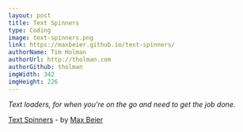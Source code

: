 ```yaml
---
layout: post
title: Text Spinners
type: Coding
image: text-spinners.png
link: https://maxbeier.github.io/text-spinners/
authorName: Tim Holman
authorUrl: http://tholman.com
authorGithub: tholman
imgWidth: 342
imgHeight: 226
---
```


_Text loaders, for when you're on the go and need to get the job done._

[Text Spinners](https://maxbeier.github.io/text-spinners/) - by [Max Beier](https://beier.f4.htw-berlin.de/)
